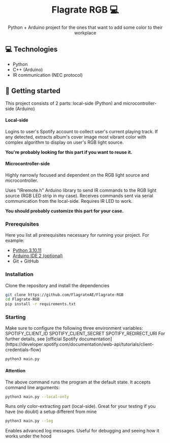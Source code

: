

<h1 align="center" style="font-weight: bold;">Flagrate RGB 💻</h1>


<p align="center">Python + Arduino project for the ones that want to add some color to their workplace</p>



<h2 id="technologies">💻 Technologies</h2>

- Python
- C++ (Arduino)
- IR communication (NEC protocol)

<h2 id="started">🚀 Getting started</h2>

This project consists of 2 parts: local-side (Python) and microcontroller-side (Arduino)

#### Local-side 
Logins to user's Spotify account to collect user's current playing track. If any detected, extracts album's cover image most vibrant color with complex algorithm to display on user's RGB light source.

<b>You're probably looking for this part if you want to reuse it.</b>

#### Microcontroller-side
Highly narrowly focused and dependent on the RGB light source and microcontroller.

Uses "IRremote.h" Arduino library to send IR commands to the RGB light source (RGB LED strip in my case). Receives commands sent via serial communication from the local-side. Requires IR LED to work. 

<b>You should probably customize this part for your case.</b>

<h3>Prerequisites</h3>

Here you list all prerequisites necessary for running your project. For example:

- [Python 3.10.11](https://python.org)
- [Arduino IDE 2 (optional)](https://www.arduino.cc/en/software)
- Git + GitHub

<h3>Installation</h3>

Clone the repository and install the dependencies

```bash
git clone https://github.com/FlagrateAE/Flagrate-RGB
cd Flagrate-RGB
pip install -r requirements.txt
```

<h3>Starting</h3>
Make sure to configure the following three environment variables:
    SPOTIFY_CLIENT_ID
    SPOTIFY_CLIENT_SECRET
    SPOTIFY_REDIRECT_URI
For further details, see [official Spotify documentation](https://developer.spotify.com/documentation/web-api/tutorials/client-credentials-flow)

```bash
python3 main.py
```

#### Attention
The above command runs the program at the default state. It accepts command line arguments:

```bash
python3 main.py --local-only
```
Runs only color-extracting part (local-side). Great for your testing if you have (no doubt) a setup different from mine


```bash
python3 main.py --log
```
Enables advanced log messages. Useful for debugging and seeing how it works under the hood